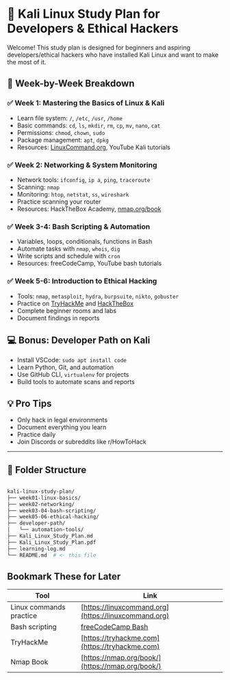 # 🧠 Kali Linux Study Plan for Developers & Ethical Hackers

Welcome! This study plan is designed for beginners and aspiring developers/ethical hackers who have installed Kali Linux and want to make the most of it.

## 📅 Week-by-Week Breakdown

### ✅ Week 1: Mastering the Basics of Linux & Kali
- Learn file system: `/`, `/etc`, `/usr`, `/home`
- Basic commands: `cd`, `ls`, `mkdir`, `rm`, `cp`, `mv`, `nano`, `cat`
- Permissions: `chmod`, `chown`, `sudo`
- Package management: `apt`, `dpkg`
- Resources: [LinuxCommand.org](http://linuxcommand.org), YouTube Kali tutorials

### ✅ Week 2: Networking & System Monitoring
- Network tools: `ifconfig`, `ip a`, `ping`, `traceroute`
- Scanning: `nmap`
- Monitoring: `htop`, `netstat`, `ss`, `wireshark`
- Practice scanning your router
- Resources: HackTheBox Academy, [nmap.org/book](https://nmap.org/book)

### ✅ Week 3-4: Bash Scripting & Automation
- Variables, loops, conditionals, functions in Bash
- Automate tasks with `nmap`, `whois`, `dig`
- Write scripts and schedule with `cron`
- Resources: freeCodeCamp, YouTube bash tutorials

### ✅ Week 5-6: Introduction to Ethical Hacking
- Tools: `nmap`, `metasploit`, `hydra`, `burpsuite`, `nikto`, `gobuster`
- Practice on [TryHackMe](https://tryhackme.com) and [HackTheBox](https://www.hackthebox.com)
- Complete beginner rooms and labs
- Document findings in reports

## 💻 Bonus: Developer Path on Kali
- Install VSCode: `sudo apt install code`
- Learn Python, Git, and automation
- Use GitHub CLI, `virtualenv` for projects
- Build tools to automate scans and reports

## 💡 Pro Tips
- Only hack in legal environments
- Document everything you learn
- Practice daily
- Join Discords or subreddits like r/HowToHack

---

## 📂 Folder Structure
```bash

kali-linux-study-plan/
├── week01-linux-basics/
├── week02-networking/
├── week03-04-bash-scripting/
├── week05-06-ethical-hacking/
├── developer-path/
│   └── automation-tools/
├── Kali_Linux_Study_Plan.md
├── Kali_Linux_Study_Plan.pdf
├── learning-log.md
└── README.md  # <- this file

```

## Bookmark These for Later

| Tool                    | Link                                                             |
| ----------------------- | ---------------------------------------------------------------- |
| Linux commands practice | [https://linuxcommand.org](https://linuxcommand.org)             |
| Bash scripting          | [freeCodeCamp Bash](https://www.youtube.com/watch?v=SPwyp2NG-bE) |
| TryHackMe               | [https://tryhackme.com](https://tryhackme.com)                   |
| Nmap Book               | [https://nmap.org/book/](https://nmap.org/book/)                 |



